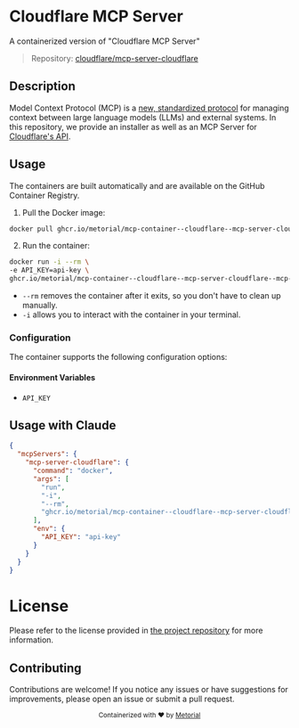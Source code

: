 
# Cloudflare MCP Server

A containerized version of "Cloudflare MCP Server"

> Repository: [cloudflare/mcp-server-cloudflare](https://github.com/cloudflare/mcp-server-cloudflare)

## Description

Model Context Protocol (MCP) is a [new, standardized protocol](https://modelcontextprotocol.io/introduction) for managing context between large language models (LLMs) and external systems. In this repository, we provide an installer as well as an MCP Server for [Cloudflare's API](https://api.cloudflare.com).


## Usage

The containers are built automatically and are available on the GitHub Container Registry.

1. Pull the Docker image:

```bash
docker pull ghcr.io/metorial/mcp-container--cloudflare--mcp-server-cloudflare--mcp-server-cloudflare
```

2. Run the container:

```bash
docker run -i --rm \ 
-e API_KEY=api-key \
ghcr.io/metorial/mcp-container--cloudflare--mcp-server-cloudflare--mcp-server-cloudflare  
```

- `--rm` removes the container after it exits, so you don't have to clean up manually.
- `-i` allows you to interact with the container in your terminal.



### Configuration

The container supports the following configuration options:




#### Environment Variables

- `API_KEY`




## Usage with Claude

```json
{
  "mcpServers": {
    "mcp-server-cloudflare": {
      "command": "docker",
      "args": [
        "run",
        "-i",
        "--rm",
        "ghcr.io/metorial/mcp-container--cloudflare--mcp-server-cloudflare--mcp-server-cloudflare"
      ],
      "env": {
        "API_KEY": "api-key"
      }
    }
  }
}
```

# License

Please refer to the license provided in [the project repository](https://github.com/cloudflare/mcp-server-cloudflare) for more information.

## Contributing

Contributions are welcome! If you notice any issues or have suggestions for improvements, please open an issue or submit a pull request.

<div align="center">
  <sub>Containerized with ❤️ by <a href="https://metorial.com">Metorial</a></sub>
</div>
  